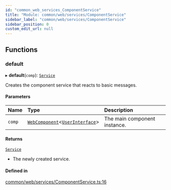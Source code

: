```yaml
---
id: "common_web_services_ComponentService"
title: "Module: common/web/services/ComponentService"
sidebar_label: "common/web/services/ComponentService"
sidebar_position: 0
custom_edit_url: null
---
```


## Functions

### default

▸ **default**(`comp`): [`Service`](../classes/common_web_services_Service.Service.md)

Creates the component service that reacts to basic messages.

#### Parameters

| Name | Type | Description |
| :------ | :------ | :------ |
| `comp` | [`WebComponent`](../classes/common_web_component_WebComponent.WebComponent.md)<[`UserInterface`](../classes/common_web_ui_UserInterface.UserInterface.md)\> | The main component instance. |

#### Returns

[`Service`](../classes/common_web_services_Service.Service.md)

- The newly created service.

#### Defined in

[common/web/services/ComponentService.ts:16](https://github.com/Soroush9978/rds-ng/blob/5673246/src/common/web/services/ComponentService.ts#L16)
